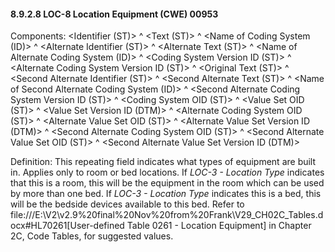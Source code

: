 #### 8.9.2.8 LOC-8 Location Equipment (CWE) 00953

Components: &lt;Identifier (ST)> ^ &lt;Text (ST)> ^ &lt;Name of Coding System (ID)> ^ &lt;Alternate Identifier (ST)> ^ &lt;Alternate Text (ST)> ^ &lt;Name of Alternate Coding System (ID)> ^ &lt;Coding System Version ID (ST)> ^ &lt;Alternate Coding System Version ID (ST)> ^ &lt;Original Text (ST)> ^ &lt;Second Alternate Identifier (ST)> ^ &lt;Second Alternate Text (ST)> ^ &lt;Name of Second Alternate Coding System (ID)> ^ &lt;Second Alternate Coding System Version ID (ST)> ^ &lt;Coding System OID (ST)> ^ &lt;Value Set OID (ST)> ^ &lt;Value Set Version ID (DTM)> ^ &lt;Alternate Coding System OID (ST)> ^ &lt;Alternate Value Set OID (ST)> ^ &lt;Alternate Value Set Version ID (DTM)> ^ &lt;Second Alternate Coding System OID (ST)> ^ &lt;Second Alternate Value Set OID (ST)> ^ &lt;Second Alternate Value Set Version ID (DTM)>

Definition: This repeating field indicates what types of equipment are built in. Applies only to room or bed locations. If _LOC-3 - Location Type_ indicates that this is a room, this will be the equipment in the room which can be used by more than one bed. If _LOC-3 - Location Type_ indicates this is a bed, this will be the bedside devices available to this bed. Refer to file:///E:\V2\v2.9%20final%20Nov%20from%20Frank\V29_CH02C_Tables.docx#HL70261[User-defined Table 0261 - Location Equipment] in Chapter 2C, Code Tables, for suggested values.
